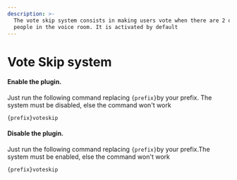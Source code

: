 ```yaml
---
description: >-
  The vote skip system consists in making users vote when there are 2 or more
  people in the voice room. It is activated by default
---
```


# Vote Skip system

#### Enable the plugin.

Just run the following command replacing `{prefix}`by your prefix. The system must be disabled, else the command won't work

`{prefix}voteskip`

#### Disable the plugin.

Just run the following command replacing `{prefix}`by your prefix.The system must be enabled, else the command won't work

`{prefix}voteskip`
